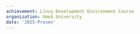 ```yaml
---
achievement: Linux Development Environment Course
organization: Umeå University
date: '2025-Presen'
---
```

